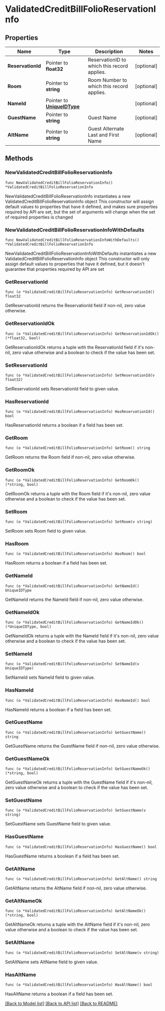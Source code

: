 # ValidatedCreditBillFolioReservationInfo

## Properties

Name | Type | Description | Notes
------------ | ------------- | ------------- | -------------
**ReservationId** | Pointer to **float32** | ReservationID to which this record applies. | [optional] 
**Room** | Pointer to **string** | Room Number to which this record applies. | [optional] 
**NameId** | Pointer to [**UniqueIDType**](UniqueIDType.md) |  | [optional] 
**GuestName** | Pointer to **string** | Guest Name | [optional] 
**AltName** | Pointer to **string** | Guest Alternate Last and First Name | [optional] 

## Methods

### NewValidatedCreditBillFolioReservationInfo

`func NewValidatedCreditBillFolioReservationInfo() *ValidatedCreditBillFolioReservationInfo`

NewValidatedCreditBillFolioReservationInfo instantiates a new ValidatedCreditBillFolioReservationInfo object
This constructor will assign default values to properties that have it defined,
and makes sure properties required by API are set, but the set of arguments
will change when the set of required properties is changed

### NewValidatedCreditBillFolioReservationInfoWithDefaults

`func NewValidatedCreditBillFolioReservationInfoWithDefaults() *ValidatedCreditBillFolioReservationInfo`

NewValidatedCreditBillFolioReservationInfoWithDefaults instantiates a new ValidatedCreditBillFolioReservationInfo object
This constructor will only assign default values to properties that have it defined,
but it doesn't guarantee that properties required by API are set

### GetReservationId

`func (o *ValidatedCreditBillFolioReservationInfo) GetReservationId() float32`

GetReservationId returns the ReservationId field if non-nil, zero value otherwise.

### GetReservationIdOk

`func (o *ValidatedCreditBillFolioReservationInfo) GetReservationIdOk() (*float32, bool)`

GetReservationIdOk returns a tuple with the ReservationId field if it's non-nil, zero value otherwise
and a boolean to check if the value has been set.

### SetReservationId

`func (o *ValidatedCreditBillFolioReservationInfo) SetReservationId(v float32)`

SetReservationId sets ReservationId field to given value.

### HasReservationId

`func (o *ValidatedCreditBillFolioReservationInfo) HasReservationId() bool`

HasReservationId returns a boolean if a field has been set.

### GetRoom

`func (o *ValidatedCreditBillFolioReservationInfo) GetRoom() string`

GetRoom returns the Room field if non-nil, zero value otherwise.

### GetRoomOk

`func (o *ValidatedCreditBillFolioReservationInfo) GetRoomOk() (*string, bool)`

GetRoomOk returns a tuple with the Room field if it's non-nil, zero value otherwise
and a boolean to check if the value has been set.

### SetRoom

`func (o *ValidatedCreditBillFolioReservationInfo) SetRoom(v string)`

SetRoom sets Room field to given value.

### HasRoom

`func (o *ValidatedCreditBillFolioReservationInfo) HasRoom() bool`

HasRoom returns a boolean if a field has been set.

### GetNameId

`func (o *ValidatedCreditBillFolioReservationInfo) GetNameId() UniqueIDType`

GetNameId returns the NameId field if non-nil, zero value otherwise.

### GetNameIdOk

`func (o *ValidatedCreditBillFolioReservationInfo) GetNameIdOk() (*UniqueIDType, bool)`

GetNameIdOk returns a tuple with the NameId field if it's non-nil, zero value otherwise
and a boolean to check if the value has been set.

### SetNameId

`func (o *ValidatedCreditBillFolioReservationInfo) SetNameId(v UniqueIDType)`

SetNameId sets NameId field to given value.

### HasNameId

`func (o *ValidatedCreditBillFolioReservationInfo) HasNameId() bool`

HasNameId returns a boolean if a field has been set.

### GetGuestName

`func (o *ValidatedCreditBillFolioReservationInfo) GetGuestName() string`

GetGuestName returns the GuestName field if non-nil, zero value otherwise.

### GetGuestNameOk

`func (o *ValidatedCreditBillFolioReservationInfo) GetGuestNameOk() (*string, bool)`

GetGuestNameOk returns a tuple with the GuestName field if it's non-nil, zero value otherwise
and a boolean to check if the value has been set.

### SetGuestName

`func (o *ValidatedCreditBillFolioReservationInfo) SetGuestName(v string)`

SetGuestName sets GuestName field to given value.

### HasGuestName

`func (o *ValidatedCreditBillFolioReservationInfo) HasGuestName() bool`

HasGuestName returns a boolean if a field has been set.

### GetAltName

`func (o *ValidatedCreditBillFolioReservationInfo) GetAltName() string`

GetAltName returns the AltName field if non-nil, zero value otherwise.

### GetAltNameOk

`func (o *ValidatedCreditBillFolioReservationInfo) GetAltNameOk() (*string, bool)`

GetAltNameOk returns a tuple with the AltName field if it's non-nil, zero value otherwise
and a boolean to check if the value has been set.

### SetAltName

`func (o *ValidatedCreditBillFolioReservationInfo) SetAltName(v string)`

SetAltName sets AltName field to given value.

### HasAltName

`func (o *ValidatedCreditBillFolioReservationInfo) HasAltName() bool`

HasAltName returns a boolean if a field has been set.


[[Back to Model list]](../README.md#documentation-for-models) [[Back to API list]](../README.md#documentation-for-api-endpoints) [[Back to README]](../README.md)


